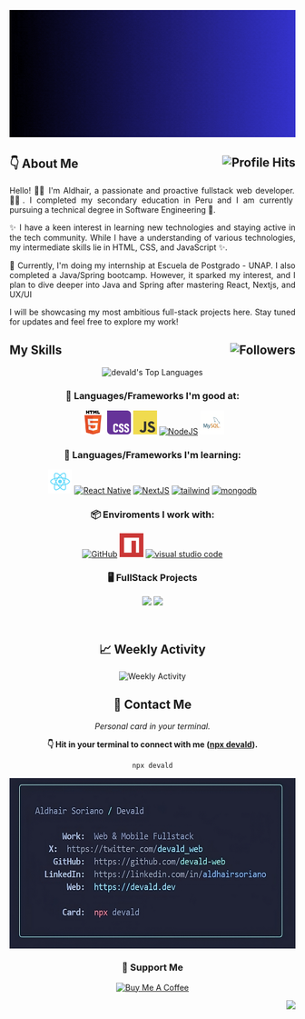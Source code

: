 [![Banner][banner-img]][banner-link]

<h2>👇 About Me <img align="right" alt="Profile Hits" src="https://komarev.com/ghpvc/?username=devald-web&style=for-the-badge"></h2>

<p align="justify">Hello! 👋🏻 I'm Aldhair, a passionate and proactive fullstack web developer. 🧙‍♂️. I completed my secondary education in Peru and I am currently pursuing a technical degree in Software Engineering 🍃.</p>

<p align="justify">✨ I have a keen interest in learning new technologies and staying active in the tech community. While I have a understanding of various technologies, my intermediate skills lie in HTML, CSS, and JavaScript ✨. </p>

<p align="justify">👀️ Currently, I'm doing my internship at Escuela de Postgrado - UNAP. I also completed a Java/Spring bootcamp. However, it sparked my interest, and I plan to dive deeper into Java and Spring after mastering React, Nextjs, and UX/UI</p>

<p align="justify">I will be showcasing my most ambitious full-stack projects here. Stay tuned for updates and feel free to explore my work!</p>

<h2>My Skills <img height="25px" align="right" alt="Followers" src="https://img.shields.io/github/followers/devald-web.svg?style=social&label=Follow&maxAge=2592000"></h2>

<div align="center">
  <img width="600px" src="https://github-readme-stats-sigma-five.vercel.app/api/top-langs/?username=devald-web&hide=html&hide_title=true&hide_border=true&layout=compact&langs_count=6&exclude_repo=comp426,Redventures-Movie-Quotes&text_color=000&icon_color=fff&bg_color=0,3431c9,c600a8,ff297b,ff7855,ffbc49,f9f871&theme=graywhite" alt="devald's Top Languages"/>
</div>

<div align="center">

### 🔗 Languages/Frameworks I'm good at:

<a href="https://en.wikipedia.org/wiki/HTML"><img alt="HTML 5" title="HTML 5" src="https://raw.githubusercontent.com/github/explore/80688e429a7d4ef2fca1e82350fe8e3517d3494d/topics/html/html.png" height="42"></a>
<a href="https://www.w3.org/Style/CSS/Overview.en.html"><img alt="CSS 3" title="CSS 3" src="https://raw.githubusercontent.com/github/explore/80688e429a7d4ef2fca1e82350fe8e3517d3494d/topics/css/css.png" height="42"></a> 
<a href="https://developer.mozilla.org/en-US/docs/Web/JavaScript"><img alt="JavaScript" title="JavaScript" src="https://raw.githubusercontent.com/github/explore/80688e429a7d4ef2fca1e82350fe8e3517d3494d/topics/javascript/javascript.png" height="42"></a> 
<a href="https://nodejs.org/en/"><img alt="NodeJS" title="Node.js" src="https://github.com/cheesits456/cheesits456/raw/master/icons/node.png" height="42"></a>
<a href="https://www.mysql.com/"><img alt="mysql" title="MYSQL" src="https://raw.githubusercontent.com/github/explore/80688e429a7d4ef2fca1e82350fe8e3517d3494d/topics/mysql/mysql.png" height="42"></a>

### 🥋 Languages/Frameworks I'm learning:

<a href="https://react.dev/"><img alt="React" title="React" src="https://raw.githubusercontent.com/github/explore/80688e429a7d4ef2fca1e82350fe8e3517d3494d/topics/react/react.png" height="42"></a>
<a href="https://reactnative.dev/"><img alt="React Native" title="React Native" src="https://cdn.worldvectorlogo.com/logos/react-native-1.svg" height="42"></a>
<a href="https://nextjs.org/"><img alt="NextJS" title="NextJS" src="https://logowik.com/content/uploads/images/nextjs7685.logowik.com.webp" height="42"></a>
<a href="https://tailwindcss.com/"><img alt="tailwind" title="Tailwind" src="https://cdn.worldvectorlogo.com/logos/tailwind-css-1.svg" height="42"></a>
<a href="https://www.mongodb.com/"><img alt="mongodb" title="MongoDB" src="https://cdn.worldvectorlogo.com/logos/mongodb-icon-1.svg" height="42"></a>

### 📦 Enviroments I work with:

<a href="https://github.com/"><img alt="GitHub" title="GitHub" src="https://cdn.worldvectorlogo.com/logos/github-icon-2.svg" height="42"></a>
<a href="https://www.npmjs.com"><img alt="NPM" title="NPM" src="https://raw.githubusercontent.com/github/explore/80688e429a7d4ef2fca1e82350fe8e3517d3494d/topics/npm/npm.png" height="42"></a>
<a href="https://code.visualstudio.com/"><img alt="visual studio code" title="Visual Studio Code" src="https://code.visualstudio.com/assets/images/code-stable.png" height="42"></a>

### 🖥 FullStack Projects

[![](https://img.shields.io/badge/-📝%20My%20Portfolio-000)](https://github.com/devald-web/portfoliov1)
[![](https://img.shields.io/badge/-🗺%20Pokédex%20FullStack-000)](https://github.com/devald-web/Pokedex-fullstack)


<br>

## 📈 Weekly Activity

![Weekly Activity](https://devald-readme-stats.vercel.app/api/wakatime?username=devald&layout=compact&theme=graywhite)

</div>

<div align="center">

## 🍻 Contact Me

_Personal card in your terminal._

**👇 Hit in your terminal to connect with me ([npx devald][devald-web]).**

```bash
npx devald
```

</div>
<p align="center"><img height="300px" align="center" src="https://raw.githubusercontent.com/devald-web/devald-web/main/npx_card-transformed.png"></p>

<div align="center">

### 🎁 Support Me

[![Buy Me A Coffee](https://img.shields.io/badge/Donate-Buy%20Me%20A%20Coffee-orange.svg)](https://buymeacoffee.com/devald)

</div>

<img align="right" src="http://ForTheBadge.com/images/badges/built-with-love.svg">

<!-- Link anchors -->
[banner-img]: https://raw.githubusercontent.com/devald-web/devald-web/main/background_gif_devald(hd).gif
[banner-link]: https://github.com/devald-web

[devald-web]: https://github.com/devald-web/devald-web/edit/main/README.md
